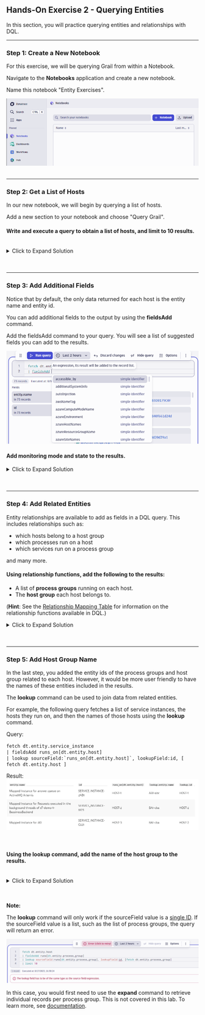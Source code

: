 ## Hands-On Exercise 2 - Querying Entities

In this section, you will practice querying entities and relationships with DQL.

---

### Step 1: Create a New Notebook

For this exercise, we will be querying Grail from within a Notebook.

Navigate to the **Notebooks** application and create a new notebook.

Name this notebook "Entity Exercises".

![Notebooks](../../assets/images/Create_New_Notebook.png)
<br>
<br>

---

### Step 2: Get a List of Hosts

In our new notebook, we will begin by querying a list of hosts.

Add a new section to your notebook and choose "Query Grail".


#### Write and execute a query to obtain a list of hosts, and limit to 10 results.

<br>


<details>
<summary>Click to Expand Solution</summary>
<br>
<br>

```
fetch dt.entity.host
| limit 10
```

![Notebooks](../../assets/images/Query_Entities_Fetch_Hosts.png)
</details>

<br>
<br>

---

### Step 3: Add Additional Fields

Notice that by default, the only data returned for each host is the entity name and entity id.  

You can add additional fields to the output by using the **fieldsAdd** command.

Add the fieldsAdd command to your query.  You will see a list of suggested fields you can add to the results.  

![Notebooks](../../assets/images/Query_Entities_Add_Fields.png)

#### Add monitoring mode and state to the results.


<details>
<summary>Click to Expand Solution</summary>

```
fetch dt.entity.host
| fieldsAdd monitoringMode, state
| limit 10
```

![Entities with Added Fields Result](../../assets/images/Query_Entities_With_Added_Fields.png)

</details>
<br>
<br>

---

### Step 4: Add Related Entities

Entity relationships are available to add as fields in a DQL query.  This includes relationships such as:
- which hosts belong to a host group
- which processes run on a host
- which services run on a process group

and many more.



#### Using relationship functions, add the following to the results:
-  A list of **process groups** running on each host.
- The **host group** each host belongs to.

(**Hint**: See the [Relationship Mapping Table](https://www.dynatrace.com/support/help/shortlink/grail-querying-monitored-entities#relationship-mapping-table) for information on the relationship functions available in DQL.)
<br>

<details>
<summary>Click to Expand Solution</summary>

```
fetch dt.entity.host
| fieldsAdd monitoringMode, state, runs[dt.entity.process_group], instance_of[dt.entity.host_group]
| limit 10
```

![Add Related Entities Result](../../assets/images/Query_Entities_Add_Related_Entities.png)

</details>
<br>
<br>

---

### Step 5: Add Host Group Name

In the last step, you added the entity ids of the process groups and host group related to each host.  However, it would be more user friendly to have the names of these entities included in the results.

The **lookup** command can be used to join data from related entities.



For example, the following query fetches a list of service instances, the hosts they run on, and then the names of those hosts using the **lookup** command.

Query:
```
fetch dt.entity.service_instance
| fieldsAdd runs_on[dt.entity.host]
| lookup sourceField:`runs_on[dt.entity.host]`, lookupField:id, [ fetch dt.entity.host ]
```
Result:
![Lookup Example](../../assets/images/lookup_example_result.png)

<br>

#### Using the lookup command, add the name of the host group to the results.
<br>

<details>
<summary>Click to Expand Solution</summary>

```
fetch dt.entity.host
| fieldsAdd monitoringMode, state, runs[dt.entity.process_group], instance_of[dt.entity.host_group]
| lookup sourceField:`instance_of[dt.entity.host_group]`, lookupField:id, [ fetch dt.entity.host_group]
```

![Lookup Host Group Result](../../assets/images/Query_Entities_Lookup_Host_Group.png)

</details>
<br>
<br>

**Note:** 

The **lookup** command will only work if the sourceField value is a <u>single ID</u>.  If the sourceField value is a list, such as the list of process groups, the query will return an error.

![Lookup Error](../../assets/images/Query_Entities_Lookup_Error.png)

In this case, you would first need to use the **expand** command to retrieve individual records per process group.  This is not covered in this lab.  To learn more, see [documentation](https://www.dynatrace.com/support/help/shortlink/grail-querying-monitored-entities#expand-relationships).

<br>
<br>